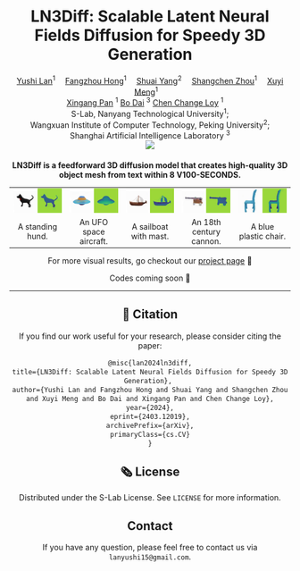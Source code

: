 <div align="center">

<h1>
LN3Diff: Scalable Latent Neural Fields Diffusion for Speedy 3D Generation
</h1>

<div>
    <a href='https://github.com/NIRVANALAN' target='_blank'>Yushi Lan</a><sup>1</sup>&emsp;
    <a href='https://hongfz16.github.io' target='_blank'>Fangzhou Hong</a><sup>1</sup>&emsp;
    <a href='https://williamyang1991.github.io/' target='_blank'>Shuai Yang</a><sup>2</sup>&emsp;
    <a href='https://shangchenzhou.com/' target='_blank'>Shangchen Zhou</a><sup>1</sup>&emsp;
    <a href='https://sg.linkedin.com/in/xuyi-meng-673779208' target='_blank'>Xuyi Meng</a><sup>1</sup>&emsp;
    <br>
    <a href='https://xingangpan.github.io/' target='_blank'>Xingang Pan</a>
    <sup>1</sup>
    <a href='https://daibo.info/' target='_blank'>Bo Dai</a>
    <sup>3</sup>
    <a href='https://www.mmlab-ntu.com/person/ccloy/' target='_blank'>Chen Change Loy</a>
    <sup>1</sup> &emsp;
</div>
<div>
    S-Lab, Nanyang Technological University<sup>1</sup>;
    <!-- &emsp; -->
    <br>
    Wangxuan Institute of Computer Technology, Peking University<sup>2</sup>;
    <br>
    <!-- &emsp; -->
    Shanghai Artificial Intelligence Laboratory <sup>3</sup>
    <!-- <br>
     <sup>*</sup>corresponding author -->
</div>

<div>
<!-- <a target="_blank" href="https://colab.research.google.com/github/nirvanalan/E3DGE/blob/main/notebook/CVPR23_E3DGE_Demo.ipynb">
  <img src="https://colab.research.google.com/assets/colab-badge.svg" alt="Open In Colab"/>
</a> -->
<a href="https://hits.seeyoufarm.com"><img src="
https://hits.seeyoufarm.com/api/count/incr/badge.svg?url=https%3A%2F%2Fgithub.com%2FNIRVANALAN%2FLN3Diff&count_bg=%2379C83D&title_bg=%23555555&icon=&icon_color=%23E7E7E7&title=hits&edge_flat=false
"/></a>
</div>
<br>
<!-- <h4> -->
<strong>
LN3Diff is a feedforward 3D diffusion model that creates high-quality 3D object mesh from text within 8 V100-SECONDS.
</strong>
<!-- </h4> -->

<table>
<tr></tr>
<tr>
    <td>
        <img src="assets/t23d/standing-hund.gif">
    </td>
    <td>
        <img src="assets/t23d/ufo.gif">
    </td>
    <td>
        <img src="assets/t23d/mast.gif">
    </td>
    <td>
        <img src="assets/t23d/cannon.gif">
    </td>
    <td>
        <img src="assets/t23d/blue-plastic-chair.gif">
    </td>
</tr>


<tr>
    <td align='center' width='20%'>A standing hund.</td>
    <td align='center' width='20%'>An UFO space aircraft.</td>
    <td align='center' width='20%'>A sailboat with mast.</td>
    <td align='center' width='20%'>An 18th century cannon.</td>
    <td align='center' width='20%'>A blue plastic chair.</td>
</tr>
<tr></tr>
</table>

<!-- <br> -->

For more visual results, go checkout our <a href="https://nirvanalan.github.io/projects/ln3diff/" target="_blank">project page</a> :page_with_curl:

<!-- <strike> -->
Codes coming soon :facepunch:
<!-- </strike> -->

<!-- This repository contains the official implementation of _E3DGE: 
Self-supervised Geometry-Aware Encoder for Style-based 3d GAN Inversion. -->

---

<!-- <h4 align="center">
  <a href="https://nirvanalan.github.io/projects/E3DGE/index.html" target='_blank'>[Project Page]</a>  -->
  <!-- • -->
  <!-- <a href="https://arxiv.org/abs/2212.07409" target='_blank'>[arXiv]</a> 
  • -->
  <!-- <a href="https://drive.google.com/file/d/1yDkJfJOLeVlON7ZdRSnR34Ra_ikTVI0A/preview" target='_blank'>[Demo Video]</a> • -->
  <!-- <a href="https://colab.research.google.com/github/nirvanalan/E3DGE/blob/main/notebook/CVPR23_E3DGE_Demo.ipynb" target='_blank'>[Colab Demo]</a>  -->
<!-- </h4>
</div> -->

<!-- ## :mega: Updates

[06/2023] Inference and training codes on FFHQ with StyleSDF base model are released, including colab demo.

[03/2023] E3DGE is accepted to CVPR 2023 :partying_face:! 
 -->

## :handshake: Citation
If you find our work useful for your research, please consider citing the paper:
```
@misc{lan2024ln3diff,
title={LN3Diff: Scalable Latent Neural Fields Diffusion for Speedy 3D Generation}, 
author={Yushi Lan and Fangzhou Hong and Shuai Yang and Shangchen Zhou and Xuyi Meng and Bo Dai and Xingang Pan and Chen Change Loy},
year={2024},
eprint={2403.12019},
archivePrefix={arXiv},
primaryClass={cs.CV}
}
```

## :newspaper_roll:  License

Distributed under the S-Lab License. See `LICENSE` for more information.

## Contact

If you have any question, please feel free to contact us via `lanyushi15@gmail.com`.